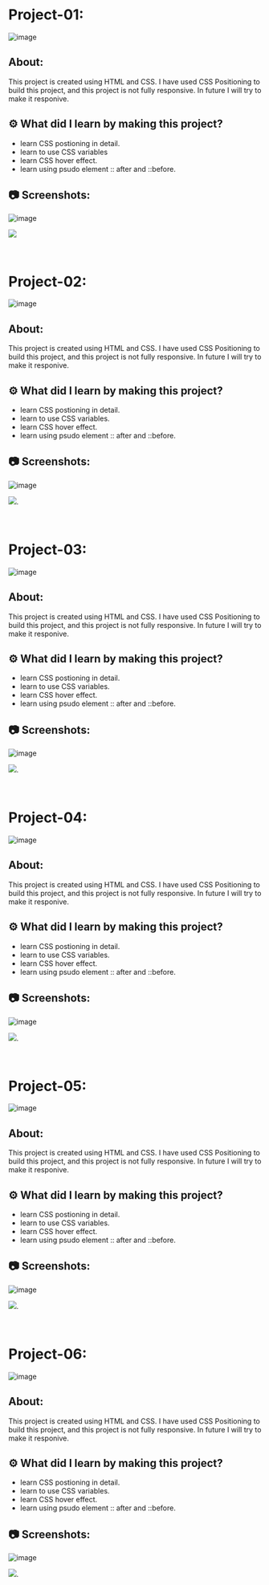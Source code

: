 
# Project-01:

![image](https://img.shields.io/badge/HTML-CSS-orange)


## About:

This project is created using HTML and CSS. I have used CSS Positioning to build this project, and this project is not fully responsive. In future I will try to make it responive.

## ⚙️ What did I learn by making this project?

-   learn CSS postioning in detail.
-   learn to use CSS variables
-   learn CSS hover effect.
-   learn using psudo element :: after and ::before.

## 📷 Screenshots:

![image](https://github.com/vitthal-korvan/HTML-and-CSS-WebPages/blob/main/Project%201/output/mobile%20screenshot.png)

[<img src= "https://img.shields.io/badge/PROJCET LINK-1DA55F?style=for-the-badge&logo=&logoColor=white" />](https://build-tomorrow-webpage.netlify.app/)

<br>


# Project-02:

![image](https://img.shields.io/badge/HTML-CSS-orange)


## About:

This project is created using HTML and CSS. I have used CSS Positioning to build this project, and this project is not fully responsive. In future I will try to make it responive.

## ⚙️ What did I learn by making this project?

-   learn CSS postioning in detail.
-   learn to use CSS variables.
-   learn CSS hover effect.
-   learn using psudo element :: after and ::before.

## 📷 Screenshots:


![image](https://github.com/vitthal-korvan/FJFS2.0-Ineuron-HTML-and-CSS-WebPages/blob/main/Project%202/screenshot.PNG)

[<img src= "https://img.shields.io/badge/PROJCET LINK-1DA55F?style=for-the-badge&logo=&logoColor=white" />](https://calm-webpages.netlify.app/).


<br>


# Project-03:

![image](https://img.shields.io/badge/HTML-CSS-orange)


## About:


This project is created using HTML and CSS. I have used CSS Positioning to build this project, and this project is not fully responsive. In future I will try to make it responive.

## ⚙️ What did I learn by making this project?

-   learn CSS postioning in detail.
-   learn to use CSS variables.
-   learn CSS hover effect.
-   learn using psudo element :: after and ::before.


## 📷 Screenshots:

![image](https://github.com/vitthal-korvan/FJFS2.0-Ineuron-HTML-and-CSS-WebPages/blob/main/Project%203/screenshot.PNG)

[<img src= "https://img.shields.io/badge/PROJCET LINK-1DA55F?style=for-the-badge&logo=&logoColor=white" />](https://digital-marketing-webpages.netlify.app/).


<br>


# Project-04:

![image](https://img.shields.io/badge/HTML-CSS-orange)


## About:

This project is created using HTML and CSS. I have used CSS Positioning to build this project, and this project is not fully responsive. In future I will try to make it responive.

## ⚙️ What did I learn by making this project?

-   learn CSS postioning in detail.
-   learn to use CSS variables.
-   learn CSS hover effect.
-   learn using psudo element :: after and ::before.


## 📷 Screenshots:

![image](https://github.com/vitthal-korvan/FJFS2.0-Ineuron-HTML-and-CSS-WebPages/blob/main/Project%204/screenshot.PNG)

[<img src= "https://img.shields.io/badge/PROJCET LINK-1DA55F?style=for-the-badge&logo=&logoColor=white" />](https://law-and-justice-webpage.netlify.app/).


<br>


# Project-05:

![image](https://img.shields.io/badge/HTML-CSS-orange)


## About:

This project is created using HTML and CSS. I have used CSS Positioning to build this project, and this project is not fully responsive. In future I will try to make it responive.

## ⚙️ What did I learn by making this project?

-   learn CSS postioning in detail.
-   learn to use CSS variables.
-   learn CSS hover effect.
-   learn using psudo element :: after and ::before.


## 📷 Screenshots:

![image](https://github.com/vitthal-korvan/FJFS2.0-Ineuron-HTML-and-CSS-WebPages/blob/main/Project%205/screenshot.PNG)


[<img src= "https://img.shields.io/badge/PROJCET LINK-1DA55F?style=for-the-badge&logo=&logoColor=white" />](https://medifine-webpage-app.netlify.app/).


<br>


# Project-06:

![image](https://img.shields.io/badge/HTML-CSS-orange)


## About:

This project is created using HTML and CSS. I have used CSS Positioning to build this project, and this project is not fully responsive. In future I will try to make it responive.

## ⚙️ What did I learn by making this project?

-   learn CSS postioning in detail.
-   learn to use CSS variables.
-   learn CSS hover effect.
-   learn using psudo element :: after and ::before.


## 📷 Screenshots:

![image](https://github.com/vitthal-korvan/FJFS2.0-Ineuron-HTML-and-CSS-WebPages/blob/main/Project%206/screenshot.PNG)


[<img src= "https://img.shields.io/badge/PROJCET LINK-1DA55F?style=for-the-badge&logo=&logoColor=white" />](https://street-style-webpages.netlify.app/).

